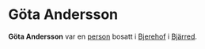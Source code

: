 # Göta Andersson

**Göta Andersson** var en [person](person.md) bosatt i [Bjerehof](Bjerehof.md) i [Bjärred](Bjärred.md).
